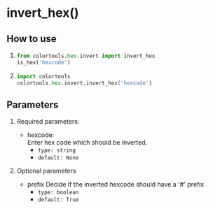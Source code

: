 # invert_hex()

## How to use

1. ```python
   from colortools.hex.invert import invert_hex
   is_hex('hexcode')
   ```
2. ```python
   import colortools
   colortools.hex.invert.invert_hex('hexcode')
   ```

## Parameters

1. Required parameters:

   - hexcode:  
      Enter hex code which should be inverted.
     - `type: string`
     - `default: None`

2. Optional parameters
   - prefix
     Decide if the inverted hexcode should have a '#' prefix.
     - `type: boolean`
     - `default: True`
